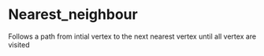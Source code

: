 # Nearest_neighbour
Follows a path from intial vertex to the next nearest vertex until all vertex are visited

